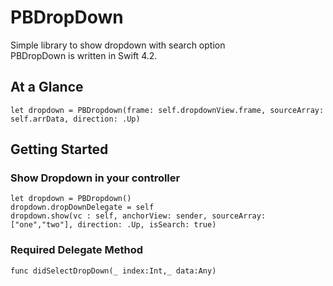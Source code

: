 # PBDropDown
Simple library to show dropdown with search option
<BR>PBDropDown is written in Swift 4.2.

## At a Glance
```
let dropdown = PBDropdown(frame: self.dropdownView.frame, sourceArray: self.arrData, direction: .Up)
```

## Getting Started

### Show Dropdown in your controller 

```
let dropdown = PBDropdown()
dropdown.dropDownDelegate = self
dropdown.show(vc : self, anchorView: sender, sourceArray: ["one","two"], direction: .Up, isSearch: true)
```

### Required Delegate Method
```
func didSelectDropDown(_ index:Int,_ data:Any)
```
